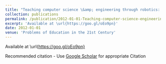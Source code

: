 ```yaml
---
title: "Teaching computer science \&amp; engineering through robotics: Science \&amp; art form"
collection: publications
permalink: /publication/2012-01-01-Teaching-computer-science-engineering-through-robotics-Science-art-form
excerpt: 'Available at \url{https://goo.gl/oEo9pn}'
date: 2012-01-01
venue: 'Problems of Education in the 21st Century'
---
```

Available at \url{https://goo.gl/oEo9pn}

Recommended citation - Use [Google Scholar](https://scholar.google.com/scholar?q=Teaching+computer+science+\&amp;+engineering+through+robotics:+Science+\&amp;+art+form) for appropriate Citation 